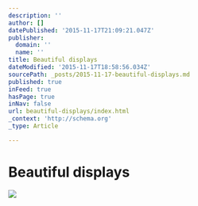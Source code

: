 ```yaml
---
description: ''
author: []
datePublished: '2015-11-17T21:09:21.047Z'
publisher:
  domain: ''
  name: ''
title: Beautiful displays
dateModified: '2015-11-17T18:58:56.034Z'
sourcePath: _posts/2015-11-17-beautiful-displays.md
published: true
inFeed: true
hasPage: true
inNav: false
url: beautiful-displays/index.html
_context: 'http://schema.org'
_type: Article

---
```

# Beautiful displays
![](https://the-grid-user-content.s3-us-west-2.amazonaws.com/9fc29e2b-2c9d-4734-9db3-31b3d9a760aa.png)